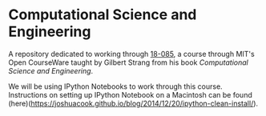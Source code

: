 # Computational Science and Engineering

A repository dedicated to working through [18-085](http://ocw.mit.edu/courses/mathematics/18-085-computational-science-and-engineering-i-fall-2008/), a course through MIT's Open CourseWare taught by Gilbert Strang from his book *Computational Science and Engineering*.

We will be using IPython Notebooks to work through this course. Instructions on setting up IPython Notebook on a Macintosh can be found (here)(https://joshuacook.github.io/blog/2014/12/20/ipython-clean-install/). 
